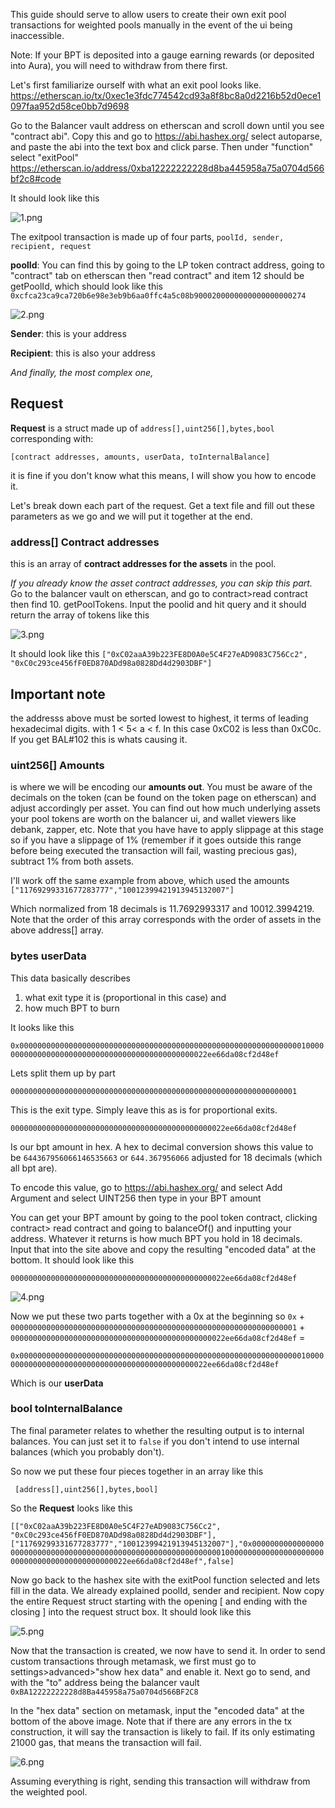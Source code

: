 
This guide should serve to allow users to create their own exit pool transactions for weighted pools manually in the event of the ui being inaccessible.  

Note: If your BPT is deposited into a gauge earning rewards (or deposited into Aura), you will need to withdraw from there first. 


Let's first familiarize ourself with what an exit pool looks like.  
https://etherscan.io/tx/0xec1e3fdc774542cd93a8f8bc8a0d2216b52d0ece1097faa952d58ce0bb7d9698

Go to the Balancer vault address on etherscan and scroll down until you see "contract abi".  Copy this and go to https://abi.hashex.org/ select autoparse, and paste the abi into the text box and click parse.  Then under "function" select "exitPool"
https://etherscan.io/address/0xba12222222228d8ba445958a75a0704d566bf2c8#code

It should look like this 

![1.png](images/1.png)

The exitpool transaction is made up of four parts, `poolId, sender, recipient, request`

**poolId**: You can find this by going to the LP token contract address, going to "contract" tab on etherscan then "read contract" and item 12 should be getPoolId, which should look like this `0xcfca23ca9ca720b6e98e3eb9b6aa0ffc4a5c08b9000200000000000000000274`

![2.png](images/2.png)

**Sender**: this is your address

**Recipient**: this is also your address

*And finally, the most complex one,*  

## **Request** 
**Request** is a struct made up of `address[],uint256[],bytes,bool` corresponding with:

`[contract addresses, amounts, userData, toInternalBalance]`

it is fine if you don't know what this means, I will show you how to encode it. 

Let's break down each part of the request.  Get a text file and fill out these parameters as we go and we will put it together at the end.  

### **address[]** Contract addresses
this is an array of **contract addresses for the assets** in the pool. 

*If you already know the asset contract addresses, you can skip this part.*
Go to the balancer vault on etherscan, and go to contract>read contract then find 10. getPoolTokens.  Input the poolid and hit query and it should return the array of tokens like this 

![3.png](images/3.png)

It should look like this 
`["0xC02aaA39b223FE8D0A0e5C4F27eAD9083C756Cc2",
"0xC0c293ce456fF0ED870ADd98a0828Dd4d2903DBF"]`

## **Important note** 
the addresss above must be sorted lowest to highest, it terms of leading hexadecimal digits.  with 1 < 5< a < f.  In this case 0xC02 is less than 0xC0c.  If you get BAL#102 this is whats causing it.  

### **uint256[]** Amounts
is where we will be encoding our **amounts out**.  You must be aware of the decimals on the token (can be found on the token page on etherscan) and adjust accordingly per asset.  You can find out how much underlying assets your pool tokens are worth on the balancer ui, and wallet viewers like debank, zapper, etc.  Note that you have have to apply slippage at this stage so if you have a slippage of 1% (remember if it goes outside this range before being executed the transaction will fail, wasting precious gas), subtract 1% from both assets.

I'll work off the same example from above, which used the amounts 
`["11769299331677283777","10012399421913945132007"]`

Which normalized from 18 decimals is 11.7692993317 and 10012.3994219.  Note that the order of this array corresponds with the order of assets in the above address[] array.  

### **bytes** **userData**
This data basically describes 
1. what exit type it is (proportional in this case) and 
2. how much BPT to burn

It looks like this

`0x0000000000000000000000000000000000000000000000000000000000000001000000000000000000000000000000000000000000000022ee66da08cf2d48ef`

Lets split them up by part 

`0000000000000000000000000000000000000000000000000000000000000001`

This is the exit type.  Simply leave this as is for proportional exits.  

`000000000000000000000000000000000000000000000022ee66da08cf2d48ef`

Is our bpt amount in hex.  A hex to decimal conversion shows this value to be `644367956066146535663` or `644.367956066` adjusted for 18 decimals (which all bpt are).

To encode this value, go to https://abi.hashex.org/ and select Add Argument and select UINT256 then type in your BPT amount 

You can get your BPT amount by going to the pool token contract, clicking contract> read contract and going to balanceOf() and inputting your address.  Whatever it returns is how much BPT you hold in 18 decimals.  Input that into the site above and copy the resulting "encoded data" at the bottom. It should look like this

`000000000000000000000000000000000000000000000022ee66da08cf2d48ef`


![4.png](images/4.png)

Now we put these two parts together with a 0x at the beginning so
`0x` + `0000000000000000000000000000000000000000000000000000000000000001` + `000000000000000000000000000000000000000000000022ee66da08cf2d48ef` = 

`0x0000000000000000000000000000000000000000000000000000000000000001000000000000000000000000000000000000000000000022ee66da08cf2d48ef`

Which is our **userData**

### **bool** toInternalBalance

The final parameter relates to whether the resulting output is to internal balances.  You can just set it to `false` if you don't intend to use internal balances (which you probably don't).

So now we put these four pieces together in an array like this 

` [address[],uint256[],bytes,bool]`

So the **Request** looks like this 

`[["0xC02aaA39b223FE8D0A0e5C4F27eAD9083C756Cc2",
"0xC0c293ce456fF0ED870ADd98a0828Dd4d2903DBF"],["11769299331677283777","10012399421913945132007"],"0x0000000000000000000000000000000000000000000000000000000000000001000000000000000000000000000000000000000000000022ee66da08cf2d48ef",false]`

Now go back to the hashex site with the exitPool function selected and lets fill in the data.  We already explained poolId, sender and recipient.  Now copy the entire Request struct starting with the opening [ and ending with the closing ] into the request struct box.  It should look like this 

![5.png](images/5.png)

Now that the transaction is created, we now have to send it.  In order to send custom transactions through metamask, we first must go to settings>advanced>"show hex data" and enable it.  Next go to send, and with the "to" address being the balancer vault `0xBA12222222228d8Ba445958a75a0704d566BF2C8`

In the "hex data" section on metamask, input the "encoded data" at the bottom of the above image.  Note that if there are any errors in the tx construction, it will say the transaction is likely to fail.  If its only estimating 21000 gas, that means the transaction will fail.  

![6.png](images/6.png)

Assuming everything is right, sending this transaction will withdraw from the weighted pool.  

